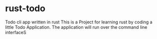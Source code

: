 # rust-todo
Todo cli app written in rust
This is a Project for learning rust by coding a little Todo Application.
The application will run over the command line interfaceS
